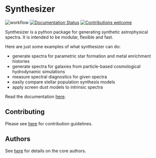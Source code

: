# Synthesizer

![workflow](https://github.com/flaresimulations/synthesizer/actions/workflows/python-app.yml/badge.svg)
[![Documentation Status](https://readthedocs.org/projects/synthesizer-docs/badge/?version=latest)](https://synthesizer-docs.readthedocs.io/en/latest/?badge=latest)
[![Contributions welcome](https://img.shields.io/badge/contributions-welcome-brightgreen.svg?style=flat)](https://github.com/flaresimulations/synthesizer/blob/main/docs/CONTRIBUTING.md)

Synthesizer is a python package for generating synthetic astrophysical spectra. It is intended to be modular, flexible and fast.

Here are just some examples of what synthesizer can do:
- generate spectra for parametric star formation and metal enrichment histories
- generate spectra for galaxies from particle-based cosmological hydrodynamic simulations
- measure spectral diagnostics for given spectra
- easily compare stellar population synthesis models
- apply screen dust models to intrinsic spectra

Read the documentation [here](https://synthesizer-docs.readthedocs.io/en/latest/).

## Contributing

Please see [here](docs/CONTRIBUTING.md) for contribution guidelines.

## Authors

See [here](AUTHORS.rst) for details on the core authors.
